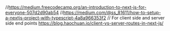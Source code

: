 //https://medium.freecodecamp.org/an-introduction-to-next-js-for-everyone-507d2d90ab54
//https://medium.com/@ss_81611/how-to-setup-a-nextjs-project-with-typescript-4a8a966353f2
// For client side and server side end points
https://blog.haochuan.io/client-vs-server-routes-in-next-js/